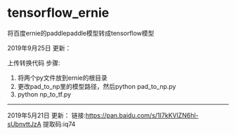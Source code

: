 # tensorflow_ernie
将百度ernie的paddlepaddle模型转成tensorflow模型

2019年9月25日 更新：

上传转换代码
步骤:
1. 将两个py文件放到ernie的根目录
2. 更改pad_to_np里的模型路径，然后python pad_to_np.py
3. python np_to_tf.py


--------------------------------------------------
2019年5月21日 更新：
链接:https://pan.baidu.com/s/1I7kKVlZN6hl-sUbnvttJzA 
提取码:iq74 
